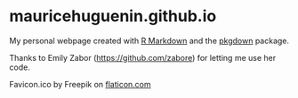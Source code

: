 # mauricehuguenin.github.io

My personal webpage created with [R Markdown](https://rmarkdown.rstudio.com/) and the [pkgdown](https://pkgdown.r-lib.org/) package.

Thanks to Emily Zabor (https://github.com/zabore) for letting me use her code.

Favicon.ico by Freepik on [flaticon.com](https://www.flaticon.com/free-icon/switzerland_1863006?term=switzerland&page=1&position=62&page=1&position=62&related_id=1863006&origin=tag)